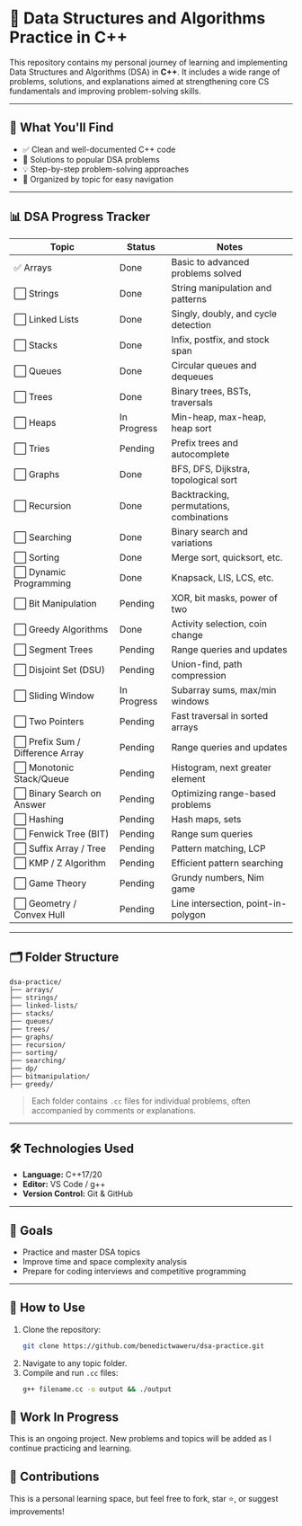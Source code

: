 # 📘 Data Structures and Algorithms Practice in C++

This repository contains my personal journey of learning and implementing Data Structures and Algorithms (DSA) in **C++**. It includes a wide range of problems, solutions, and explanations aimed at strengthening core CS fundamentals and improving problem-solving skills.

---

## 🧠 What You'll Find

- ✅ Clean and well-documented C++ code
- 🧩 Solutions to popular DSA problems
- 💡 Step-by-step problem-solving approaches
- 📁 Organized by topic for easy navigation

---
## 📊 DSA Progress Tracker

| Topic               | Status  | Notes |
|---------------------|---------|-------|
| ✅ Arrays            | Done    | Basic to advanced problems solved |
| ⬜ Strings           | Done    | String manipulation and patterns |
| ⬜ Linked Lists      | Done    | Singly, doubly, and cycle detection |
| ⬜ Stacks            | Done    | Infix, postfix, and stock span |
| ⬜ Queues            | Done    | Circular queues and dequeues |
| ⬜ Trees             | Done    | Binary trees, BSTs, traversals |
| ⬜ Heaps             | In Progress | Min-heap, max-heap, heap sort |
| ⬜ Tries             | Pending | Prefix trees and autocomplete |
| ⬜ Graphs            | Done    | BFS, DFS, Dijkstra, topological sort |
| ⬜ Recursion         | Done    | Backtracking, permutations, combinations |
| ⬜ Searching         | Done    | Binary search and variations |
| ⬜ Sorting           | Done    | Merge sort, quicksort, etc. |
| ⬜ Dynamic Programming | Done | Knapsack, LIS, LCS, etc. |
| ⬜ Bit Manipulation  | Pending | XOR, bit masks, power of two |
| ⬜ Greedy Algorithms | Done    | Activity selection, coin change |
| ⬜ Segment Trees     | Pending | Range queries and updates |
| ⬜ Disjoint Set (DSU) | Pending | Union-find, path compression |
| ⬜ Sliding Window            | In Progress | Subarray sums, max/min windows |
| ⬜ Two Pointers              | Pending     | Fast traversal in sorted arrays |
| ⬜ Prefix Sum / Difference Array | Pending | Range queries and updates |
| ⬜ Monotonic Stack/Queue     | Pending     | Histogram, next greater element |
| ⬜ Binary Search on Answer   | Pending     | Optimizing range-based problems |
| ⬜ Hashing                   | Pending     | Hash maps, sets |
| ⬜ Fenwick Tree (BIT)        | Pending     | Range sum queries |
| ⬜ Suffix Array / Tree       | Pending     | Pattern matching, LCP |
| ⬜ KMP / Z Algorithm         | Pending     | Efficient pattern searching |
| ⬜ Game Theory               | Pending     | Grundy numbers, Nim game |
| ⬜ Geometry / Convex Hull    | Pending     | Line intersection, point-in-polygon |

---

## 🗂️ Folder Structure
```
dsa-practice/
├── arrays/
├── strings/
├── linked-lists/
├── stacks/
├── queues/
├── trees/
├── graphs/
├── recursion/
├── sorting/
├── searching/
├── dp/
├── bitmanipulation/
├── greedy/
```


> Each folder contains `.cc` files for individual problems, often accompanied by comments or explanations.

---

## 🛠️ Technologies Used

- **Language:** C++17/20
- **Editor:** VS Code / g++
- **Version Control:** Git & GitHub

---

## 🎯 Goals

- Practice and master DSA topics
- Improve time and space complexity analysis
- Prepare for coding interviews and competitive programming

---

## 📝 How to Use

1. Clone the repository:
   ```bash
   git clone https://github.com/benedictwaweru/dsa-practice.git
   ```
2. Navigate to any topic folder.
3. Compile and run ```.cc``` files:
   ```bash
   g++ filename.cc -o output && ./output
   ```

## 🚧 Work In Progress

This is an ongoing project. New problems and topics will be added as I continue practicing and learning.

## 🤝 Contributions

This is a personal learning space, but feel free to fork, star ⭐, or suggest improvements!
